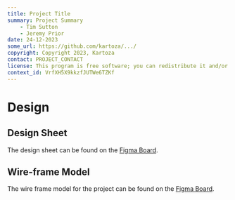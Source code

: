 ```yaml
---
title: Project Title
summary: Project Summary
    - Tim Sutton
    - Jeremy Prior
date: 24-12-2023
some_url: https://github.com/kartoza/.../
copyright: Copyright 2023, Kartoza
contact: PROJECT_CONTACT
license: This program is free software; you can redistribute it and/or modify it under the terms of the GNU Affero General Public License as published by the Free Software Foundation; either version 3 of the License, or (at your option) any later version.
context_id: VrfXH5X9kkzfJUTWe6TZKf
---
```

# Design
<!-- Replace all of the titles with relevant titles -->

## Design Sheet

The design sheet can be found on the [Figma Board](https://www.figma.com/file/).

## Wire-frame Model
<!-- Link to wire-frame or screenshots of wire-frame -->

The wire frame model for the project can be found on the [Figma Board](https://www.figma.com/file/).
